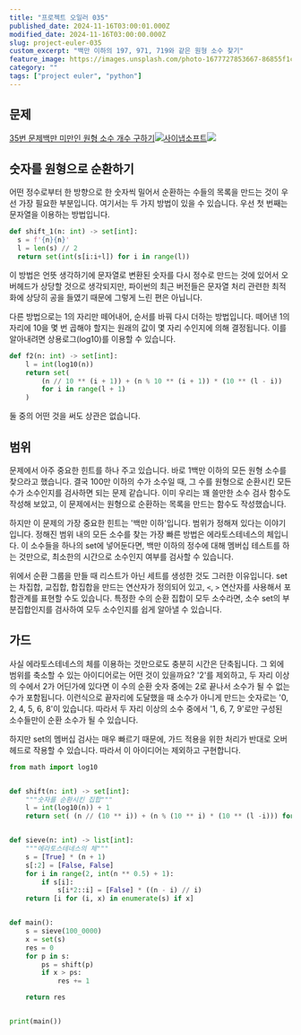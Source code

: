 ```yaml
---
title: "프로젝트 오일러 035"
published_date: 2024-11-16T03:00:01.000Z
modified_date: 2024-11-16T03:00:00.000Z
slug: project-euler-035
custom_excerpt: "백만 이하의 197, 971, 719와 같은 원형 소수 찾기"
feature_image: https://images.unsplash.com/photo-1677727853667-86855f1ce0eb?crop=entropy&cs=tinysrgb&fit=max&fm=jpg&ixid=M3wxMTc3M3wwfDF8c2VhcmNofDh8fHJvdGFyeXxlbnwwfHx8fDE3MzE1OTgwNDR8MA&ixlib=rb-4.0.3&q=80&w=2000
category: ""
tags: ["project euler", "python"]
---
```


## 문제

[35번 문제백만 미만인 원형 소수 개수
구하기![](/images/favicon-13_1.ico)사이냅소프트![](/images/euler_portrait-9_1.png)](https://euler.synap.co.kr/problem=35)

## 숫자를 원형으로 순환하기

어떤 정수로부터 한 방향으로 한 숫자씩 밀어서 순환하는 수들의 목록을 만드는 것이 우선 가장 필요한 부분입니다. 여기서는 두 가지 방법이
있을 수 있습니다. 우선 첫 번째는 문자열을 이용하는 방법입니다.

```python
def shift_1(n: int) -> set[int]:
  s = f'{n}{n}'
  l = len(s) // 2
  return set(int(s[i:i+l]) for i in range(l))
```
이 방법은 언뜻 생각하기에 문자열로 변환된 숫자를 다시 정수로 만드는 것에 있어서 오버헤드가 상당할 것으로 생각되지만, 파이썬의 최근
버전들은 문자열 처리 관련한 최적화에 상당히 공을 들였기 때문에 그렇게 느린 편은 아닙니다.

다른 방법으로는 1의 자리만 떼어내어, 순서를 바꿔 다시 더하는 방법입니다. 떼어낸 1의 자리에 10을 몇 번 곱해야 할지는 원래의 값이 몇
자리 수인지에 의해 결정됩니다. 이를 알아내려면 상용로그(log10)를 이용할 수 있습니다.

```python
def f2(n: int) -> set[int]:
    l = int(log10(n))
    return set(
        (n // 10 ** (i + 1)) + (n % 10 ** (i + 1)) * (10 ** (l - i))
        for i in range(l + 1)
    )
```
둘 중의 어떤 것을 써도 상관은 없습니다.

## 범위

문제에서 아주 중요한 힌트를 하나 주고 있습니다. 바로 1백만 이하의 모든 원형 소수를 찾으라고 했습니다. 결국 100만 이하의 수가 소수일
때, 그 수를 원형으로 순환시킨 모든 수가 소수인지를 검사하면 되는 문제 같습니다. 이미 우리는 꽤 쓸만한 소수 검사 함수도 작성해 보았고,
이 문제에서는 원형으로 순환하는 목록을 만드는 함수도 작성했습니다.

하지만 이 문제의 가장 중요한 힌트는 '백만 이하'입니다. 범위가 정해져 있다는 이야기입니다. 정해진 범위 내의 모든 소수를 찾는 가장 빠른
방법은 에라토스테네스의 체입니다. 이 소수들을 하나의 set에 넣어둔다면, 백만 이하의 정수에 대해 멤버십 테스트를 하는 것만으로, 최소한의
시간으로 소수인지 여부를 검사할 수 있습니다.

위에서 순환 그룹을 만들 때 리스트가 아닌 세트를 생성한 것도 그러한 이유입니다. set는 차집합, 교집합, 합집합을 만드는 연산자가
정의되어 있고, `<`, `>` 연산자를 사용해서 포함관계를 표현할 수도 있습니다. 특정한 수의 순환 집합이 모두 소수라면, 소수 set의
부분집합인지를 검사하여 모두 소수인지를 쉽게 알아낼 수 있습니다.

## 가드

사실 에라토스테네스의 체를 이용하는 것만으로도 충분히 시간은 단축됩니다. 그 외에 범위를 축소할 수 있는 아이디어로는 어떤 것이 있을까요?
'2'를 제외하고, 두 자리 이상의 수에서 2가 어딘가에 있다면 이 수의 순환 숫자 중에는 2로 끝나서 소수가 될 수 없는 수가 포함됩니다.
이런식으로 끝자리에 도달했을 때 소수가 아니게 만드는 숫자로는 '0, 2, 4, 5, 6, 8'이 있습니다. 따라서 두 자리 이상의 소수
중에서 '1, 6, 7, 9'로만 구성된 소수들만이 순환 소수가 될 수 있습니다.

하지만 set의 멤버십 검사는 매우 빠르기 때문에, 가드 적용을 위한 처리가 반대로 오버헤드로 작용할 수 있습니다. 따라서 이 아이디어는
제외하고 구현합니다.

```python
from math import log10


def shift(n: int) -> set[int]:
    """숫자를 순환시킨 집합"""
    l = int(log10(n)) + 1
    return set( (n // (10 ** i)) + (n % (10 ** i) * (10 ** (l -i))) for i in range(l))


def sieve(n: int) -> list[int]:
    """에라토스테네스의 체"""
    s = [True] * (n + 1)
    s[:2] = [False, False]
    for i in range(2, int(n ** 0.5) + 1):
        if s[i]:
            s[i*2::i] = [False] * ((n - i) // i)
    return [i for (i, x) in enumerate(s) if x]


def main():
    s = sieve(100_0000)
    x = set(s)
    res = 0
    for p in s:
        ps = shift(p)
        if x > ps:
            res += 1

    return res


print(main())
```
